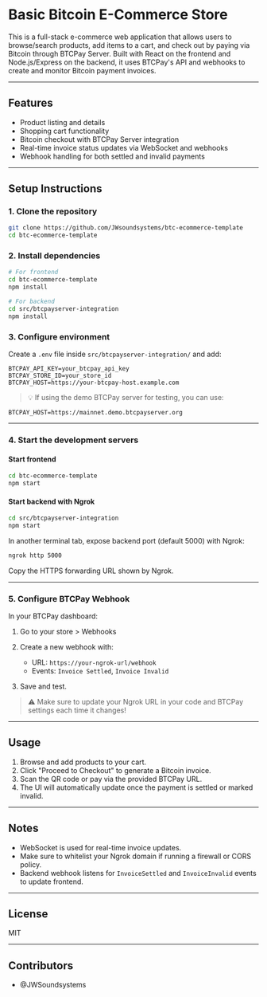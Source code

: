 # Basic Bitcoin E-Commerce Store

This is a full-stack e-commerce web application that allows users to browse/search products, add items to a cart, and check out by paying via Bitcoin through BTCPay Server. Built with React on the frontend and Node.js/Express on the backend, it uses BTCPay's API and webhooks to create and monitor Bitcoin payment invoices.

---

## Features

* Product listing and details
* Shopping cart functionality
* Bitcoin checkout with BTCPay Server integration
* Real-time invoice status updates via WebSocket and webhooks
* Webhook handling for both settled and invalid payments

---

## Setup Instructions

### 1. Clone the repository

```bash
git clone https://github.com/JWsoundsystems/btc-ecommerce-template
cd btc-ecommerce-template
```

### 2. Install dependencies

```bash
# For frontend
cd btc-ecommerce-template
npm install

# For backend
cd src/btcpayserver-integration
npm install
```

### 3. Configure environment

<!-- You will need to set up your own BTC Pay Server API Key and Store ID and fill it in your .env file -->

Create a `.env` file inside `src/btcpayserver-integration/` and add:

```
BTCPAY_API_KEY=your_btcpay_api_key
BTCPAY_STORE_ID=your_store_id
BTCPAY_HOST=https://your-btcpay-host.example.com
```

> 💡 If using the demo BTCPay server for testing, you can use:

```
BTCPAY_HOST=https://mainnet.demo.btcpayserver.org
```

---

### 4. Start the development servers

#### Start frontend

```bash
cd btc-ecommerce-template
npm start
```

#### Start backend with Ngrok

```bash
cd src/btcpayserver-integration
npm start
```

In another terminal tab, expose backend port (default 5000) with Ngrok:

```bash
ngrok http 5000
```

Copy the HTTPS forwarding URL shown by Ngrok.

---

### 5. Configure BTCPay Webhook

In your BTCPay dashboard:

1. Go to your store > Webhooks
2. Create a new webhook with:

   * URL: `https://your-ngrok-url/webhook`
   * Events: `Invoice Settled`, `Invoice Invalid`
3. Save and test.

> ⚠️ Make sure to update your Ngrok URL in your code and BTCPay settings each time it changes!

---

## Usage

1. Browse and add products to your cart.
2. Click "Proceed to Checkout" to generate a Bitcoin invoice.
3. Scan the QR code or pay via the provided BTCPay URL.
4. The UI will automatically update once the payment is settled or marked invalid.

---

## Notes

* WebSocket is used for real-time invoice updates.
* Make sure to whitelist your Ngrok domain if running a firewall or CORS policy.
* Backend webhook listens for `InvoiceSettled` and `InvoiceInvalid` events to update frontend.

---

## License

MIT

---

## Contributors

* @JWSoundsystems
